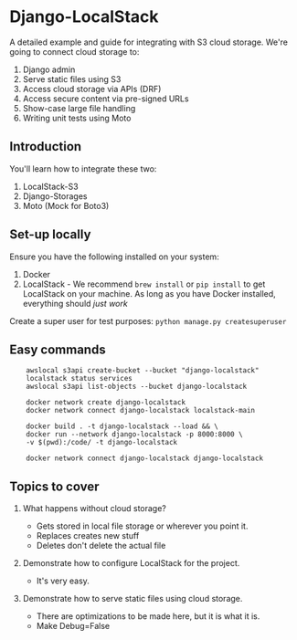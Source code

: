 # Django-LocalStack
A detailed example and guide for integrating with S3 cloud storage. We're going
to connect cloud storage to:

1. Django admin
2. Serve static files using S3
3. Access cloud storage via APIs (DRF)
4. Access secure content via pre-signed URLs
5. Show-case large file handling
6. Writing unit tests using Moto


## Introduction
You'll learn how to integrate these two:
1. LocalStack-S3
2. Django-Storages
3. Moto (Mock for Boto3)


## Set-up locally
Ensure you have the following installed on your system:
1. Docker
2. LocalStack - We recommend `brew install` or `pip install` to get LocalStack
on your machine. As long as you have Docker installed, everything should
*just work*

Create a super user for test purposes: `python manage.py createsuperuser`


## Easy commands
```
    awslocal s3api create-bucket --bucket "django-localstack"
    localstack status services
    awslocal s3api list-objects --bucket django-localstack

    docker network create django-localstack
    docker network connect django-localstack localstack-main

    docker build . -t django-localstack --load && \
    docker run --network django-localstack -p 8000:8000 \
    -v $(pwd):/code/ -t django-localstack

    docker network connect django-localstack django-localstack
```


## Topics to cover
1. What happens without cloud storage?
    - Gets stored in local file storage or wherever you point it.
    - Replaces creates new stuff
    - Deletes don't delete the actual file

2. Demonstrate how to configure LocalStack for the project.
    - It's very easy.

3. Demonstrate how to serve static files using cloud storage.
    - There are optimizations to be made here, but it is what it is.
    - Make Debug=False
